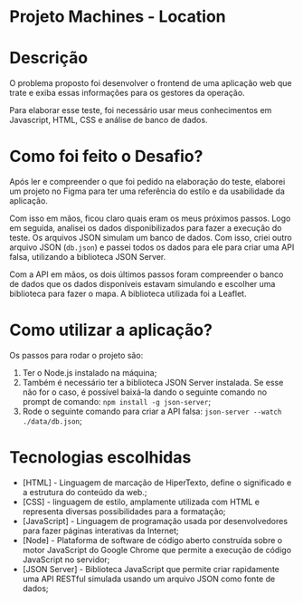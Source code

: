 # Projeto Machines - Location

# Descrição

O problema proposto foi desenvolver o frontend de uma aplicação web que trate e exiba essas informações para os gestores da operação.

Para elaborar esse teste, foi necessário usar meus conhecimentos em Javascript, HTML, CSS e análise de banco de dados.

# Como foi feito o Desafio?

Após ler e compreender o que foi pedido na elaboração do teste, elaborei um projeto no Figma para ter uma referência do estilo e da usabilidade da aplicação.

Com isso em mãos, ficou claro quais eram os meus próximos passos. Logo em seguida, analisei os dados disponibilizados para fazer a execução do teste. Os arquivos JSON simulam um banco de dados. Com isso, criei outro arquivo JSON (```db.json```) e passei todos os dados para ele para criar uma API falsa, utilizando a biblioteca JSON Server.

Com a API em mãos, os dois últimos passos foram compreender o banco de dados que os dados disponíveis estavam simulando e escolher uma biblioteca para fazer o mapa. A biblioteca utilizada foi a Leaflet.

# Como utilizar a aplicação?

Os passos para rodar o projeto são:

1. Ter o Node.js instalado na máquina;
2. Também é necessário ter a biblioteca JSON Server instalada. Se esse não for o caso, é possível baixá-la dando o seguinte comando no prompt de comando: ```npm install -g json-server```;
3. Rode o seguinte comando para criar a API falsa: ```json-server --watch ./data/db.json```;

# Tecnologias escolhidas

- [HTML] -  Linguagem de marcação de HiperTexto, define o significado e a estrutura do conteúdo da web.;
- [CSS] - linguagem de estilo, amplamente utilizada com HTML e representa diversas possibilidades para a formatação;
- [JavaScript] -  Linguagem de programação usada por desenvolvedores para fazer páginas interativas da Internet;
- [Node] - Plataforma de software de código aberto construída sobre o motor JavaScript do Google Chrome que permite a execução de código JavaScript no servidor;
- [JSON Server] - Biblioteca JavaScript que permite criar rapidamente uma API RESTful simulada usando um arquivo JSON como fonte de dados;
